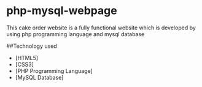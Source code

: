 # php-mysql-webpage
This cake order website is a fully functional website which is developed by using php programming language and mysql database

##Technology used

* [HTML5]
* [CSS3]
* [PHP Programming Language]
* [MySQL Database]
